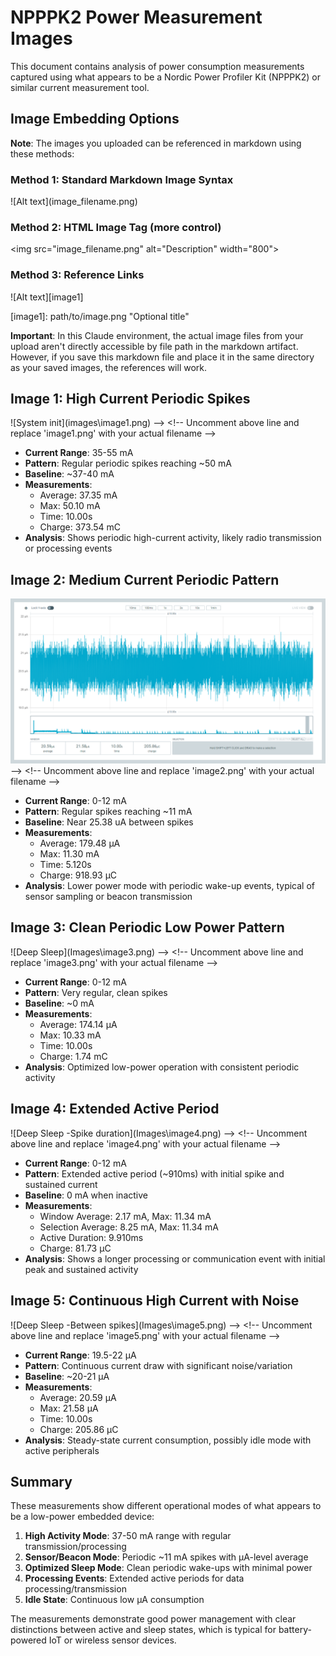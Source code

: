 # **NPPPK2 Power Measurement Images**

This document contains analysis of power consumption measurements captured using what appears to be a Nordic Power Profiler Kit (NPPPK2) or similar current measurement tool.

## **Image Embedding Options**

**Note**: The images you uploaded can be referenced in markdown using these methods:

### **Method 1: Standard Markdown Image Syntax**

\!\[Alt text\](image\_filename.png)

### **Method 2: HTML Image Tag (more control)**

\<img src="image\_filename.png" alt="Description" width="800"\>

### **Method 3: Reference Links**

\!\[Alt text\]\[image1\]

\[image1\]: path/to/image.png "Optional title"

**Important**: In this Claude environment, the actual image files from your upload aren't directly accessible by file path in the markdown artifact. However, if you save this markdown file and place it in the same directory as your saved images, the references will work.

## **Image 1: High Current Periodic Spikes**

![System init\](images\image1.png) \--\> \<\!-- Uncomment above line and replace 'image1.png' with your actual filename \--\>

* **Current Range**: 35-55 mA  
* **Pattern**: Regular periodic spikes reaching \~50 mA  
* **Baseline**: \~37-40 mA  
* **Measurements**:  
  * Average: 37.35 mA  
  * Max: 50.10 mA  
  * Time: 10.00s  
  * Charge: 373.54 mC  
* **Analysis**: Shows periodic high-current activity, likely radio transmission or processing events

## **Image 2: Medium Current Periodic Pattern**

![radio.sleep function called](Images\image2.png) \--\> \<\!-- Uncomment above line and replace 'image2.png' with your actual filename \--\>

* **Current Range**: 0-12 mA  
* **Pattern**: Regular spikes reaching \~11 mA  
* **Baseline**: Near 25.38 uA between spikes  
* **Measurements**:  
  * Average: 179.48 µA  
  * Max: 11.30 mA  
  * Time: 5.120s  
  * Charge: 918.93 µC  
* **Analysis**: Lower power mode with periodic wake-up events, typical of sensor sampling or beacon transmission

## **Image 3: Clean Periodic Low Power Pattern**

!\[Deep Sleep\](Images\image3.png) \--\> \<\!-- Uncomment above line and replace 'image3.png' with your actual filename \--\>

* **Current Range**: 0-12 mA  
* **Pattern**: Very regular, clean spikes  
* **Baseline**: \~0 mA  
* **Measurements**:  
  * Average: 174.14 µA  
  * Max: 10.33 mA  
  * Time: 10.00s  
  * Charge: 1.74 mC  
* **Analysis**: Optimized low-power operation with consistent periodic activity

## **Image 4: Extended Active Period**

![Deep Sleep -Spike duration\](Images\image4.png) \--\> \<\!-- Uncomment above line and replace 'image4.png' with your actual filename \--\>

* **Current Range**: 0-12 mA  
* **Pattern**: Extended active period (\~910ms) with initial spike and sustained current  
* **Baseline**: 0 mA when inactive  
* **Measurements**:  
  * Window Average: 2.17 mA, Max: 11.34 mA  
  * Selection Average: 8.25 mA, Max: 11.34 mA  
  * Active Duration: 9.910ms  
  * Charge: 81.73 µC  
* **Analysis**: Shows a longer processing or communication event with initial peak and sustained activity

## **Image 5: Continuous High Current with Noise**

![Deep Sleep -Between spikes\](Images\image5.png) \--\> \<\!-- Uncomment above line and replace 'image5.png' with your actual filename \--\>

* **Current Range**: 19.5-22 µA  
* **Pattern**: Continuous current draw with significant noise/variation  
* **Baseline**: \~20-21 µA  
* **Measurements**:  
  * Average: 20.59 µA  
  * Max: 21.58 µA  
  * Time: 10.00s  
  * Charge: 205.86 µC  
* **Analysis**: Steady-state current consumption, possibly idle mode with active peripherals

## **Summary**

These measurements show different operational modes of what appears to be a low-power embedded device:

1. **High Activity Mode**: 37-50 mA range with regular transmission/processing  
2. **Sensor/Beacon Mode**: Periodic \~11 mA spikes with µA-level average  
3. **Optimized Sleep Mode**: Clean periodic wake-ups with minimal power  
4. **Processing Events**: Extended active periods for data processing/transmission  
5. **Idle State**: Continuous low µA consumption

The measurements demonstrate good power management with clear distinctions between active and sleep states, which is typical for battery-powered IoT or wireless sensor devices.

